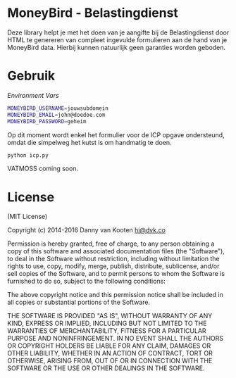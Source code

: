 MoneyBird - Belastingdienst
==================

Deze library helpt je met het doen van je aangifte bij de Belastingdienst door HTML te genereren van compleet ingevulde formulieren aan de hand van je MoneyBird data. Hierbij kunnen natuurlijk geen garanties worden geboden.

Gebruik
==========

_Environment Vars_

```sh
MONEYBIRD_USERNAME=jouwsubdomein
MONEYBIRD_EMAIL=john@doedoe.com
MONEYBIRD_PASSWORD=geheim
```

Op dit moment wordt enkel het formulier voor de ICP opgave ondersteund, omdat die simpelweg het kutst is om handmatig te doen.

```py
python icp.py
```

VATMOSS coming soon.

License
========

(MIT License)

Copyright (c) 2014-2016 Danny van Kooten hi@dvk.co

Permission is hereby granted, free of charge, to any person obtaining a copy of this software and associated documentation files (the "Software"), to deal in the Software without restriction, including without limitation the rights to use, copy, modify, merge, publish, distribute, sublicense, and/or sell copies of the Software, and to permit persons to whom the Software is furnished to do so, subject to the following conditions:

The above copyright notice and this permission notice shall be included in all copies or substantial portions of the Software.

THE SOFTWARE IS PROVIDED "AS IS", WITHOUT WARRANTY OF ANY KIND, EXPRESS OR IMPLIED, INCLUDING BUT NOT LIMITED TO THE WARRANTIES OF MERCHANTABILITY, FITNESS FOR A PARTICULAR PURPOSE AND NONINFRINGEMENT. IN NO EVENT SHALL THE AUTHORS OR COPYRIGHT HOLDERS BE LIABLE FOR ANY CLAIM, DAMAGES OR OTHER LIABILITY, WHETHER IN AN ACTION OF CONTRACT, TORT OR OTHERWISE, ARISING FROM, OUT OF OR IN CONNECTION WITH THE SOFTWARE OR THE USE OR OTHER DEALINGS IN THE SOFTWARE.